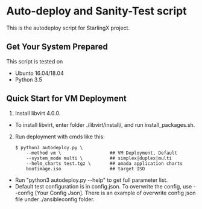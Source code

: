 
Auto-deploy and Sanity-Test script
===

This is the autodeploy script for StarlingX project.

## Get Your System Prepared

This script is tested on
* Ubunto 16.04/18.04
* Python 3.5

## Quick Start for VM Deployment

1. Install libvirt 4.0.0.

 - To install libvirt, enter folder ./libvirt/install/, and run install_packages.sh.

2. Run deployment with cmds like this:
    ```
    $ python3 autodeploy.py \
        --method vm \                  ## VM Deployment, Default
        --system_mode multi \          ## simplex|duplex|multi
        --helm_charts test.tgz \       ## amada application charts
        bootimage.iso                  ## target ISO
    ```

* Run "python3 autodeploy.py --help" to get full parameter list.
* Default test configuration is in config.json. To overwrite the config, use --config [Your Config Json]. There is an example of overwrite config json file under ./ansibleconfig folder.

